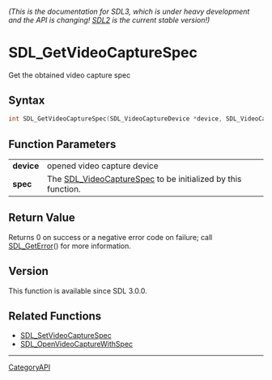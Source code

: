 ###### (This is the documentation for SDL3, which is under heavy development and the API is changing! [SDL2](https://wiki.libsdl.org/SDL2/) is the current stable version!)
# SDL_GetVideoCaptureSpec

Get the obtained video capture spec

## Syntax

```c
int SDL_GetVideoCaptureSpec(SDL_VideoCaptureDevice *device, SDL_VideoCaptureSpec *spec);

```

## Function Parameters

|                |                                                                                      |
| -------------- | ------------------------------------------------------------------------------------ |
| **device**     | opened video capture device                                                          |
| **spec**       | The [SDL_VideoCaptureSpec](SDL_VideoCaptureSpec.md) to be initialized by this function. |

## Return Value

Returns 0 on success or a negative error code on failure; call
[SDL_GetError](SDL_GetError.md)() for more information.

## Version

This function is available since SDL 3.0.0.

## Related Functions

* [SDL_SetVideoCaptureSpec](SDL_SetVideoCaptureSpec.md)
* [SDL_OpenVideoCaptureWithSpec](SDL_OpenVideoCaptureWithSpec.md)

----
[CategoryAPI](CategoryAPI.md)

